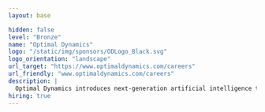 ```yaml
---
layout: base

hidden: false
level: "Bronze"
name: "Optimal Dynamics"
logo: "/static/img/sponsors/ODLogo_Black.svg"
logo_orientation: "landscape"
url_target: "https://www.optimaldynamics.com/careers"
url_friendly: "www.optimaldynamics.com/careers"
description: |
  Optimal Dynamics introduces next-generation artificial intelligence to enable logistics companies to better plan, optimize and automate strategic, tactical and real-time operational decisions. <br/> <br/> Based on nearly 40 years of extensive research & development at Princeton University in conjunction with decades of real-world application, CORE.ai reimagines how private fleets, dedicated capacity and for-hire carriers think about planning and operating their truckload assets, drivers and brokerage arms where applicable. Our platform enables users to ask hyper-detailed strategic "what if" questions via a simulation-based environment. We then leverage those outputs to maximize network profitability, increase asset revenue/utilization, reduce unnecessary cost and mitigate risk, all while keeping drivers moving in the most efficient manner.
hiring: true
---
```

